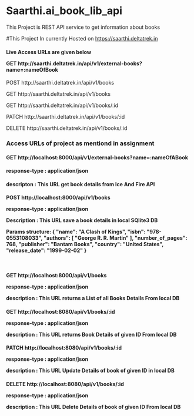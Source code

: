 # Saarthi.ai_book_lib_api

This Project is REST API service to get information about books

#This Project In currently Hosted on https://saarthi.deltatrek.in
<h4>Live Access URLs are  given below

<p>GET    http://saarthi.deltatrek.in/api/v1/external-books?name=:nameOfBook</h4>
<p>POST   http://saarthi.deltatrek.in/api/v1/books
<p>GET    http://saarthi.deltatrek.in/api/v1/books
<p>GET    http://saarthi.deltatrek.in/api/v1/books/:id
<p>PATCH  http://saarthi.deltatrek.in/api/v1/books/:id
<p>DELETE http://saarthi.deltatrek.in/api/v1/books/:id
<br>
<h3>Access URLs of project as mentiond in assignment

<h4>GET http://localhost:8000/api/v1/external-books?name=:nameOfABook
<h4>response-type : application/json
<h4>descripton : This URL get book details from  Ice And Fire API 

<h4>POST http://localhost:8000/api/v1/books
<p>response-type : application/json
<p>Description : This URL save a book details in local SQlite3 DB
<p>Params structure: {
            "name": "A Clash of Kings",
            "isbn": "978-0553108033",
            "authors": [
                "George R. R. Martin"
            ],
            "number_of_pages": 768,
            "publisher": "Bantam Books",
            "country": "United States", 
            "release_date": "1999-02-02"
    }</p>
<br>        
<h4>GET http://localhost:8000/api/v1/books 
<p>response-type : application/json
<p>description : This URL returns a List of all Books Details From local DB

<h4>GET http://localhost:8080/api/v1/books/:id 
<p>response-type : application/json
<p>description : This URL returns Book Details of given ID From local DB

<h4>PATCH http://localhost:8080/api/v1/books/:id
<p>response-type : application/json
<p>description : This URL Update Details of book of given ID in local DB

<h4>DELETE  http://localhost:8080/api/v1/books/:id
<p>response-type : application/json
<p>description : This URL Delete Details of book of given ID From local DB
